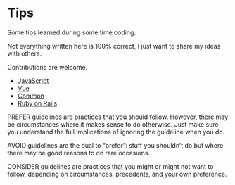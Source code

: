 # Tips

Some tips learned during some time coding.

Not everything written here is 100% correct, I just want to share my ideas with others.

Contributions are welcome.

- [JavaScript](./src/javascript.md)
- [Vue](./src/vue.md)
- [Common](./src/common.md)
- [Ruby on Rails](./src/rails.md)

PREFER guidelines are practices that you should follow. However, there may be circumstances where it makes sense to do otherwise. Just make sure you understand the full implications of ignoring the guideline when you do.

AVOID guidelines are the dual to “prefer”: stuff you shouldn’t do but where there may be good reasons to on rare occasions.

CONSIDER guidelines are practices that you might or might not want to follow, depending on circumstances, precedents, and your own preference.

